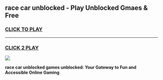 
## race car unblocked - Play Unblocked Gmaes & Free
<h3>
<a href="https://news.freeplayer.one?title=race_car_unblocked&ref=23F">CLICK TO PLAY</a></h3>
<hr>

<h3>
<a href="https://news.freeplayer.one?title=race_car_unblocked&ref=23F">CLICK 2 PLAY</a>
  
</h3>

<a href="https://news.freeplayer.one?title=race_car_unblocked&ref=23F/"><img src="https://clearcache.store/games.png"></a>


**race car unblocked games unblocked: Your Gateway to Fun and Accessible Online Gaming**
